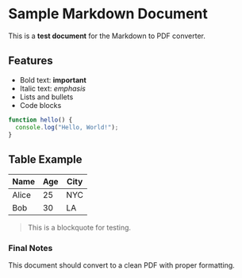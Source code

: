 # Sample Markdown Document

This is a **test document** for the Markdown to PDF converter.

## Features

- Bold text: **important**
- Italic text: _emphasis_
- Lists and bullets
- Code blocks

```javascript
function hello() {
  console.log("Hello, World!");
}
```

## Table Example

| Name  | Age | City |
| ----- | --- | ---- |
| Alice | 25  | NYC  |
| Bob   | 30  | LA   |

> This is a blockquote for testing.

### Final Notes

This document should convert to a clean PDF with proper formatting.
